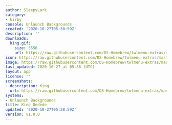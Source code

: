 ```yaml
---
author: SleepyLark
category:
- kirby
console: Unlaunch Backgrounds
created: '2020-10-27T05:38:59Z'
description: ''
downloads:
  king.gif:
    size: 5556
    url: https://raw.githubusercontent.com/DS-Homebrew/twlmenu-extras/master/_nds/TWiLightMenu/unlaunch/backgrounds/king.gif
icon: https://raw.githubusercontent.com/DS-Homebrew/twlmenu-extras/master/_nds/TWiLightMenu/unlaunch/backgrounds/king.gif
image: https://raw.githubusercontent.com/DS-Homebrew/twlmenu-extras/master/_nds/TWiLightMenu/unlaunch/backgrounds/king.gif
last_updated: 2020-10-27 at 05:38 (UTC)
layout: app
license: ''
screenshots:
- description: King
  url: https://raw.githubusercontent.com/DS-Homebrew/twlmenu-extras/master/_nds/TWiLightMenu/unlaunch/backgrounds/king.gif
systems:
- Unlaunch Backgrounds
title: King Dedede
updated: '2020-10-27T05:38:59Z'
version: v1.0.0
---
```

